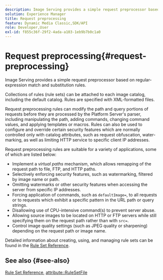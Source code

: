 ```yaml
---
description: Image Serving provides a simple request preprocessor based on regular-expression match and substitution rules.
solution: Experience Manager
title: Request preprocessing
feature: Dynamic Media Classic,SDK/API
role: Developer,User
exl-id: f855c36f-29f2-4ada-a103-1eb9b7b0c1a0
---
```

# Request preprocessing{#request-preprocessing}

Image Serving provides a simple request preprocessor based on regular-expression match and substitution rules.

Collections of rules (rule sets) can be attached to each image catalog, including the default catalog. Rules are specified with XML-formatted files.

Request preprocessing rules can modify the path and query portions of requests before they are processed by the Platform Server's parser, including manipulating the path, adding commands, changing command values, and applying templates or macros. Rules can also be used to configure and override certain security features which are normally controlled only with catalog attributes, such as request obfuscation, water-marking, as well as limiting HTTP service to specific client IP addresses.

Request preprocessing rules are suitable for a variety of applications, some of which are listed below:

* Implement a *virtual paths* mechanism, which allows remapping of the request path to file, FTP, and HTTP paths. 
* Selectively enforcing security features, such as watermarking, filtered by image name or path. 
* Omitting watermarks or other security features when accessing the server from specific IP addresses. 
* Forcing application of commands, such as `defaultImage=`, to all requests or to requests which exhibit a specific pattern in the URL path or query strings. 
* Disallowing use of CPU-intensive command(s) to prevent server abuse. 
* Allowing source images to be located on HTTP or FTP servers while still specifying them on the request path rather than with `src=`. 
* Control image quality settings (such as JPEG quality or sharpening) depending on the request path or image name.

Detailed information about creating, using, and managing rule sets can be found in the [Rule Set Reference](../../../../../is-api/image-catalog/image-serving-api-ref/c-image-catalog-reference/c-rule-set-reference/c-rule-set-reference.md#concept-3e5058cf3507470b82cac638df23ea8e).

## See also {#see-also}

[Rule Set Reference](../../../../../is-api/image-catalog/image-serving-api-ref/c-image-catalog-reference/c-rule-set-reference/c-rule-set-reference.md#concept-3e5058cf3507470b82cac638df23ea8e), [attribute::RuleSetFile](../../../../../is-api/image-catalog/image-serving-api-ref/c-image-catalog-reference/c-overview/c-file-formats/r-rule-set-files.md#reference-3e54cb5f4d74411a84889fed056ac093)
